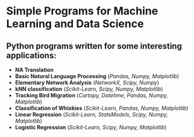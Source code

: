 # Simple Programs for Machine Learning and Data Science

## Python programs written for some interesting applications:  

- **NA Translation**
- **Basic Natural Language Processing** (*Pandas, Numpy, Matplotlib*)
- **Elementary Network Analysis** (*NetworkX, Scipy, Numpy*)
- **kNN classification** (*Scikit-Learn, Scipy, Numpy, Matplotlib*)
- **Tracking Bird Migration** (*Cartopy, Datetime, Pandas, Numpy, Matplotlib*)
- **Classification of Whiskies** (*Scikit-Learn, Pandas, Numpy, Matplotlib*)
- **Linear Regression** (*Scikit-Learn, StatsModels, Scipy, Numpy, Matplotlib*)
- **Logistic Regression** (*Scikit-Learn, Scipy, Numpy, Matplotlib*)
